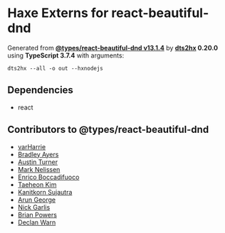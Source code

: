 # Haxe Externs for react-beautiful-dnd

Generated from **[@types/react-beautiful-dnd v13.1.4](https://github.com/DefinitelyTyped/DefinitelyTyped/tree/master/types/react-beautiful-dnd)** by **[dts2hx](https://github.com/haxiomic/dts2hx) 0.20.0** using **TypeScript 3.7.4** with arguments:

	dts2hx --all -o out --hxnodejs

## Dependencies
- react

## Contributors to @types/react-beautiful-dnd
- [varHarrie](https://github.com/varHarrie)
- [Bradley Ayers](https://github.com/bradleyayers)
- [Austin Turner](https://github.com/paustint)
- [Mark Nelissen](https://github.com/marknelissen)
- [Enrico Boccadifuoco](https://github.com/enricoboccadifuoco)
- [Taeheon Kim](https://github.com/lonyele)
- [Kanitkorn Sujautra](https://github.com/lukyth)
- [Arun George](https://github.com/aruniverse)
- [Nick Garlis](https://github.com/nickgarlis)
- [Brian Powers](https://github.com/brianspowers)
- [Declan Warn](https://github.com/declan-warn)